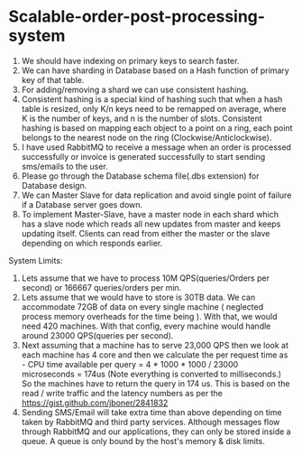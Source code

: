 # Scalable-order-post-processing-system

1. We should have indexing on primary keys to search faster.
2. We can have sharding in Database based on a Hash function of primary key of that table.
3. For adding/removing a shard we can use consistent hashing.
4. Consistent hashing is a special kind of hashing such that when a hash table is resized, only K/n keys need to be remapped on average, where K is the number of keys, and n is the number of slots. Consistent hashing is based on mapping each object to a point on a ring, each point belongs to the nearest node on the ring (Clockwise/Anticlockwise).
5. I have used RabbitMQ to receive a message when an order is processed successfully or invoice is generated successfully to start sending sms/emails to the user.
6. Please go through the Database schema file(.dbs extension) for Database design.
7. We can Master Slave for data replication and avoid single point of failure if a Database server goes down.
8. To implement Master-Slave, have a master node in each shard which has a slave node which reads all new updates from master and keeps updating itself. Clients can read from either the master or the slave depending on which responds earlier.

System Limits:
1. Lets assume that we have to process 10M QPS(queries/Orders per second) or 166667 queries/orders per min.
2. Lets assume that we would have to store is 30TB data. We can accommodate 72GB of data on every single machine ( neglected process memory overheads for the time being ). With that, we would need 420 machines. With that config, every machine would handle around 23000 QPS(queries per second).
3. Next assuming that a machine has to serve 23,000 QPS then we look at each machine has 4 core and then we calculate the per request time as - CPU time available per query = 4 * 1000 * 1000 / 23000 microseconds = 174us (Note everything is converted to milliseconds.) So the machines have to return the query in 174 us. This is based on the read / write traffic and the latency numbers as per the https://gist.github.com/jboner/2841832
4. Sending SMS/Email will take extra time than above depending on time taken by RabbitMQ and third party services. Although messages flow through RabbitMQ and our applications, they can only be stored inside a queue. A queue is only bound by the host's memory & disk limits.

